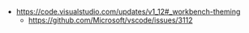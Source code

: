 - https://code.visualstudio.com/updates/v1_12#_workbench-theming
  - https://github.com/Microsoft/vscode/issues/3112
